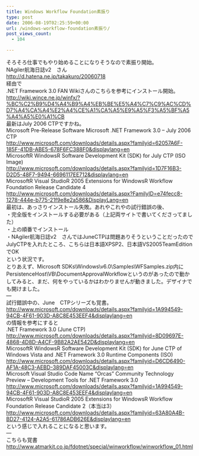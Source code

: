 ```yaml
---
title: Windows Workflow Foundation素振り
type: post
date: 2006-08-19T02:25:59+00:00
url: /windows-workflow-foundation素振り/
post_views_count:
  - 104

---
```

そろそろ仕事でもやり始めることになりそうなので素振り開始。  
NAgiler航海日誌v2　さん  
<http://d.hatena.ne.jp/takakuro/20060718>  
経由で  
.NET Framework 3.0 FAN Wikiさんのこちらを参考にインストール開始。  
<http://wiki.wince.ne.jp/winfx/?%BC%C2%B9%D4%A4%B9%A4%EB%BE%E5%A4%C7%C9%AC%CD%D7%A4%CA%A4%E2%A4%CE%A1%CA%A5%E9%A5%F3%A5%BF%A5%A4%A5%E0%A1%CB>  
最新はJuly 2006 CTPですかね。  
Microsoft Pre-Release Software Microsoft .NET Framework 3.0 &#8211; July 2006 CTP  
<http://www.microsoft.com/downloads/details.aspx?familyid=62057A6F-185F-41DB-ABE5-678F6FC388F0&displaylang=en>  
MicrosoftR WindowsR Software Development Kit (SDK) for July CTP (ISO Image)  
<http://www.microsoft.com/downloads/details.aspx?familyid=1D7F16B3-D2D5-48F7-9494-6696117EE712&displaylang=en>  
MicrosoftR Visual StudioR 2005 Extensions for WindowsR Workflow Foundation Release Candidate 4  
<http://www.microsoft.com/downloads/details.aspx?FamilyID=e74fecc8-1278-444e-b775-21f9e8e2a586&DisplayLang=en>  
最初は、あっさりインストール失敗。あれやこれやの試行錯誤の後、  
・完全版をインストールする必要がある（上記両サイトで書いてくださってました）  
・上の順番でインストール  
・NAgiler航海日誌v2　さんではJuneCTPは問題ありそうということだったのでJulyCTPを入れたところ、こちらは日本語XPSP2、日本語VS2005TeamEditionでOK  
という状況です。  
とりあえず、Microsoft SDKs\Windows\v6.0\Samples\WFSamples.zip内にPersistenceHost\VB\DocumentApprovalWorkflowというのがあったので動かしてみると、まだ、何をやっているかはわかりませんが動きました。デザイナでも開けました。  
&#8212;  
試行錯誤中の、June　CTPシリーズも覚書。  
http://www.microsoft.com/downloads/details.aspx?familyid=1A994549-94CB-4F61-903D-A8C8E453EEF4&displaylang=en  
の情報を参考にすると  
.NET Framework 3.0 (June CTP)  
http://www.microsoft.com/downloads/details.aspx?familyid=8D09697E-4868-4D8D-A4CF-9B82A2AE542D&displaylang=en  
MicrosoftR WindowsR Software Development Kit (SDK) for June CTP of Windows Vista and .NET Framework 3.0 Runtime Components (ISO)  
http://www.microsoft.com/downloads/details.aspx?familyid=D6CD6490-AF1A-48C3-AEBD-389DAF45003C&displaylang=en  
Microsoft Visual Studio Code Name “Orcas” Community Technology Preview &#8211; Development Tools for .NET Framework 3.0  
http://www.microsoft.com/downloads/details.aspx?familyid=1A994549-94CB-4F61-903D-A8C8E453EEF4&displaylang=en  
MicrosoftR Visual StudioR 2005 Extensions for WindowsR Workflow Foundation Release Candidate 2（本当は3）  
http://www.microsoft.com/downloads/details.aspx?familyid=63A80A4B-BD27-4124-A2A5-61786ADB626E&displaylang=en  
という感じで入れることになると思います。  
&#8212;  
こちらも覚書  
http://www.atmarkit.co.jp/fdotnet/special/winworkflow/winworkflow_01.html